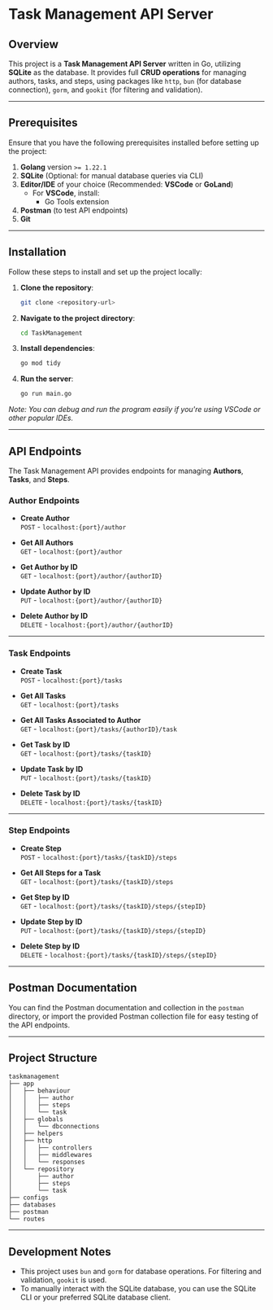 # Task Management API Server

## Overview
This project is a **Task Management API Server** written in Go, utilizing **SQLite** as the database. It provides full **CRUD operations** for managing authors, tasks, and steps, using packages like `http`, `bun` (for database connection), `gorm`, and `gookit` (for filtering and validation).

---

## Prerequisites

Ensure that you have the following prerequisites installed before setting up the project:

1. **Golang** version `>= 1.22.1`
2. **SQLite** (Optional: for manual database queries via CLI)
3. **Editor/IDE** of your choice (Recommended: **VSCode** or **GoLand**)
    - For **VSCode**, install:
      - Go Tools extension
4. **Postman** (to test API endpoints)
5. **Git**

---

## Installation

Follow these steps to install and set up the project locally:

1. **Clone the repository**:
   ```bash
   git clone <repository-url>
   ```

2. **Navigate to the project directory**:
   ```bash
   cd TaskManagement
   ```

3. **Install dependencies**:
   ```bash
   go mod tidy
   ```

4. **Run the server**:
   ```bash
   go run main.go
   ```

*Note: You can debug and run the program easily if you're using VSCode or other popular IDEs.*

---

## API Endpoints

The Task Management API provides endpoints for managing **Authors**, **Tasks**, and **Steps**.

### Author Endpoints

- **Create Author**  
  `POST` - `localhost:{port}/author`

- **Get All Authors**  
  `GET` - `localhost:{port}/author`

- **Get Author by ID**  
  `GET` - `localhost:{port}/author/{authorID}`

- **Update Author by ID**  
  `PUT` - `localhost:{port}/author/{authorID}`

- **Delete Author by ID**  
  `DELETE` - `localhost:{port}/author/{authorID}`

---

### Task Endpoints

- **Create Task**  
  `POST` - `localhost:{port}/tasks`

- **Get All Tasks**  
  `GET` - `localhost:{port}/tasks`

 - **Get All Tasks Associated to Author**  
  `GET` - `localhost:{port}/tasks/{authorID}/task` 

- **Get Task by ID**  
  `GET` - `localhost:{port}/tasks/{taskID}`

- **Update Task by ID**  
  `PUT` - `localhost:{port}/tasks/{taskID}`

- **Delete Task by ID**  
  `DELETE` - `localhost:{port}/tasks/{taskID}`

---

### Step Endpoints

- **Create Step**  
  `POST` - `localhost:{port}/tasks/{taskID}/steps`

- **Get All Steps for a Task**  
  `GET` - `localhost:{port}/tasks/{taskID}/steps`

- **Get Step by ID**  
  `GET` - `localhost:{port}/tasks/{taskID}/steps/{stepID}`

- **Update Step by ID**  
  `PUT` - `localhost:{port}/tasks/{taskID}/steps/{stepID}`

- **Delete Step by ID**  
  `DELETE` - `localhost:{port}/tasks/{taskID}/steps/{stepID}`

---

## Postman Documentation

You can find the Postman documentation and collection in the `postman` directory, or import the provided Postman collection file for easy testing of the API endpoints.

---

## Project Structure

```plaintext
taskmanagement
├── app
│   ├── behaviour
│   │   ├── author
│   │   ├── steps
│   │   └── task
│   ├── globals
│   │   └── dbconnections
│   ├── helpers
│   ├── http
│   │   ├── controllers
│   │   ├── middlewares
│   │   └── responses
│   └── repository
│       ├── author
│       ├── steps
│       └── task
├── configs
├── databases
├── postman
└── routes
```

---

## Development Notes

- This project uses `bun` and `gorm` for database operations. For filtering and validation, `gookit` is used.
- To manually interact with the SQLite database, you can use the SQLite CLI or your preferred SQLite database client.
